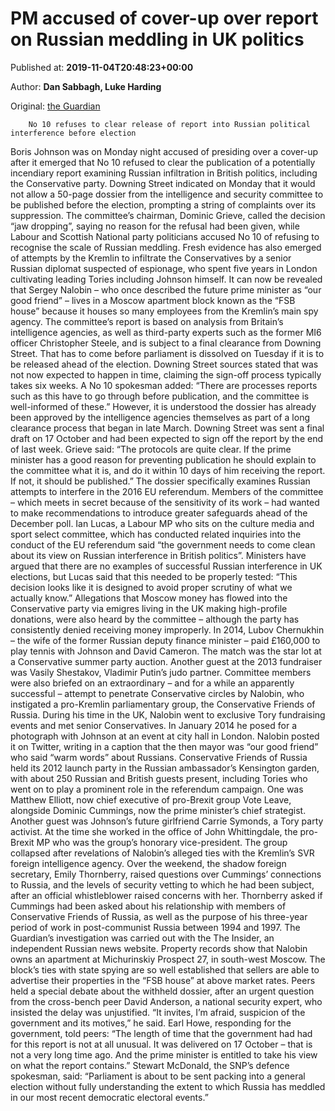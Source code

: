
# PM accused of cover-up over report on Russian meddling in UK politics

Published at: **2019-11-04T20:48:23+00:00**

Author: **Dan Sabbagh, Luke Harding**

Original: [the Guardian](https://www.theguardian.com/politics/2019/nov/04/no-10-blocks-russia-eu-referendum-report-until-after-election)


        No 10 refuses to clear release of report into Russian political interference before election
      
Boris Johnson was on Monday night accused of presiding over a cover-up after it emerged that No 10 refused to clear the publication of a potentially incendiary report examining Russian infiltration in British politics, including the Conservative party.
Downing Street indicated on Monday that it would not allow a 50-page dossier from the intelligence and security committee to be published before the election, prompting a string of complaints over its suppression.
The committee’s chairman, Dominic Grieve, called the decision “jaw dropping”, saying no reason for the refusal had been given, while Labour and Scottish National party politicians accused No 10 of refusing to recognise the scale of Russian meddling.
Fresh evidence has also emerged of attempts by the Kremlin to infiltrate the Conservatives by a senior Russian diplomat suspected of espionage, who spent five years in London cultivating leading Tories including Johnson himself.
It can now be revealed that Sergey Nalobin – who once described the future prime minister as “our good friend” – lives in a Moscow apartment block known as the “FSB house” because it houses so many employees from the Kremlin’s main spy agency.
The committee’s report is based on analysis from Britain’s intelligence agencies, as well as third-party experts such as the former MI6 officer Christopher Steele, and is subject to a final clearance from Downing Street. That has to come before parliament is dissolved on Tuesday if it is to be released ahead of the election.
Downing Street sources stated that was not now expected to happen in time, claiming the sign-off process typically takes six weeks. A No 10 spokesman added: “There are processes reports such as this have to go through before publication, and the committee is well-informed of these.”
However, it is understood the dossier has already been approved by the intelligence agencies themselves as part of a long clearance process that began in late March. Downing Street was sent a final draft on 17 October and had been expected to sign off the report by the end of last week.
Grieve said: “The protocols are quite clear. If the prime minister has a good reason for preventing publication he should explain to the committee what it is, and do it within 10 days of him receiving the report. If not, it should be published.”
The dossier specifically examines Russian attempts to interfere in the 2016 EU referendum. Members of the committee – which meets in secret because of the sensitivity of its work – had wanted to make recommendations to introduce greater safeguards ahead of the December poll.
Ian Lucas, a Labour MP who sits on the culture media and sport select committee, which has conducted related inquiries into the conduct of the EU referendum said “the government needs to come clean about its view on Russian interference in British politics”.
Ministers have argued that there are no examples of successful Russian interference in UK elections, but Lucas said that this needed to be properly tested: “This decision looks like it is designed to avoid proper scrutiny of what we actually know.”
Allegations that Moscow money has flowed into the Conservative party via emigres living in the UK making high-profile donations, were also heard by the committee – although the party has consistently denied receiving money improperly.
In 2014, Lubov Chernukhin – the wife of the former Russian deputy finance minister – paid £160,000 to play tennis with Johnson and David Cameron. The match was the star lot at a Conservative summer party auction. Another guest at the 2013 fundraiser was Vasily Shestakov, Vladimir Putin’s judo partner.
Committee members were also briefed on an extraordinary – and for a while an apparently successful – attempt to penetrate Conservative circles by Nalobin, who instigated a pro-Kremlin parliamentary group, the Conservative Friends of Russia.
During his time in the UK, Nalobin went to exclusive Tory fundraising events and met senior Conservatives. In January 2014 he posed for a photograph with Johnson at an event at city hall in London. Nalobin posted it on Twitter, writing in a caption that the then mayor was “our good friend” who said “warm words” about Russians.
Conservative Friends of Russia held its 2012 launch party in the Russian ambassador’s Kensington garden, with about 250 Russian and British guests present, including Tories who went on to play a prominent role in the referendum campaign. One was Matthew Elliott, now chief executive of pro-Brexit group Vote Leave, alongside Dominic Cummings, now the prime minister’s chief strategist.
Another guest was Johnson’s future girlfriend Carrie Symonds, a Tory party activist. At the time she worked in the office of John Whittingdale, the pro-Brexit MP who was the group’s honorary vice-president. The group collapsed after revelations of Nalobin’s alleged ties with the Kremlin’s SVR foreign intelligence agency.
Over the weekend, the shadow foreign secretary, Emily Thornberry, raised questions over Cummings’ connections to Russia, and the levels of security vetting to which he had been subject, after an official whistleblower raised concerns with her.
Thornberry asked if Cummings had been asked about his relationship with members of Conservative Friends of Russia, as well as the purpose of his three-year period of work in post-communist Russia between 1994 and 1997.
The Guardian’s investigation was carried out with the The Insider, an independent Russian news website. Property records show that Nalobin owns an apartment at Michurinskiy Prospect 27, in south-west Moscow. The block’s ties with state spying are so well established that sellers are able to advertise their properties in the “FSB house” at above market rates.
Peers held a special debate about the withheld dossier, after an urgent question from the cross-bench peer David Anderson, a national security expert, who insisted the delay was unjustified. “It invites, I’m afraid, suspicion of the government and its motives,” he said.
Earl Howe, responding for the government, told peers: “The length of time that the government had had for this report is not at all unusual. It was delivered on 17 October – that is not a very long time ago. And the prime minister is entitled to take his view on what the report contains.”
Stewart McDonald, the SNP’s defence spokesman, said: “Parliament is about to be sent packing into a general election without fully understanding the extent to which Russia has meddled in our most recent democratic electoral events.”
